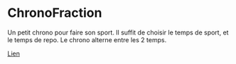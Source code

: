 # ChronoFraction
Un petit chrono pour faire son sport. Il suffit de choisir le temps de sport, et le temps de repo. Le chrono alterne entre les 2 temps.

<a href="https://willy-tec.github.io/ChronoFraction/"> Lien</a>